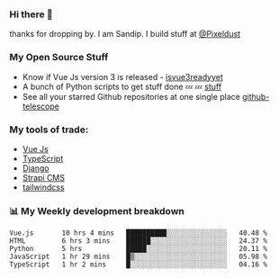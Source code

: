 ### Hi there 👋

thanks for dropping by.
I am Sandip. I build stuff at [@Pixeldust](github.com/pixeldust-in/)

###  **My Open Source Stuff**

 - Know if Vue Js version 3 is released -  [isvue3readyyet](https://github.com/sandiprb/isvue3readyyet)
 - A bunch of Python scripts to get stuff done 💤 💤 [stuff](https://github.com/sandiprb/stuff)
 - See all your starred Github repositories at one single place [github-telescope](https://github.com/sandiprb/github-telescope)



###  **My tools of trade:**
 - [Vue Js](https://github.com/vuejs/vue/)
 - [TypeScript](https://github.com/microsoft/TypeScript)
 - [Django](github.com/django/django)
 - [Strapi CMS](github.com/strapi/strapi)
 - [tailwindcss](https://github.com/tailwindlabs/tailwindcss)


###  📊 **My Weekly development breakdown**
<!--START_SECTION:waka-->
```text
Vue.js       10 hrs 4 mins   ██████████░░░░░░░░░░░░░░░   40.48 % 
HTML         6 hrs 3 mins    ██████░░░░░░░░░░░░░░░░░░░   24.37 % 
Python       5 hrs           █████░░░░░░░░░░░░░░░░░░░░   20.11 % 
JavaScript   1 hr 29 mins    █▒░░░░░░░░░░░░░░░░░░░░░░░   05.98 % 
TypeScript   1 hr 2 mins     █░░░░░░░░░░░░░░░░░░░░░░░░   04.16 % 
```
<!--END_SECTION:waka-->

